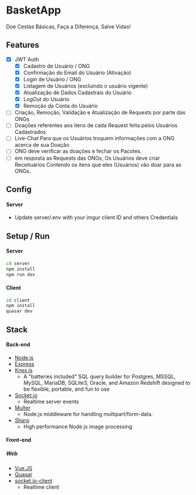 # BasketApp

Doe Cestas Básicas, Faça a Diferença, Salve Vidas!

## Features

* [x] JWT Auth
  * [x] Cadastro de Usuário / ONG
  * [x] Confirmação do Email do Usuário (Ativação) 
  * [x] Login de Usuário / ONG
  * [x] Listagem de Usuários (excluindo o usuário vigente)
  * [x] Atualização de Dados Cadastrais do Usuário
  * [x] LogOut do Usuário
  * [x] Remoção da Conta do Usuário

* [ ] Criação, Remoção, Validação e Atualização de Requests por parte das ONGs
* [ ] Doações referentes aos itens de cada Request feita pelos Usuários Cadastrados
* [ ] Live-Chat Para que os Usuários troquem informações com a ONG acerca de sua Doação
* [ ] ONG deve verificar as doações e fechar os Pacotes.
* [ ] em resposta as Requests das ONGs, Os Usuários deve criar Receituários Contendo os itens que eles (Usuários) vão doar para as ONGs.

## Config

#### Server
* Update server/.env with your imgur client ID and others Credentials

## Setup / Run

#### Server

```sh
cd server
npm install
npm run dev
```

#### Client

```sh
cd client
npm install
quasar dev
```

## Stack

#### Back-end
* [Node.js](https://nodejs.org/en/)
* [Express](http://expressjs.com/)
* [Knex.js](http://knexjs.org/)
  * A "batteries included" SQL query builder for Postgres, MSSQL, MySQL, MariaDB, SQLite3, Oracle, and Amazon Redshift designed to be flexible, portable, and fun to use
* [Socket.io](https://socket.io/)
  * Realtime server events
* [Multer](https://github.com/expressjs/multer)
  * Node.js middleware for handling multipart/form-data.
* [Sharp](https://sharp.pixelplumbing.com/)
  * High performance Node.js image processing

#### Front-end


##### Web

* [Vue.JS](https://vuejs.org/)
* [Quasar](https://quasar.dev/)
* [socket.io-client](https://github.com/socketio/socket.io-client)
  * Realtime client
